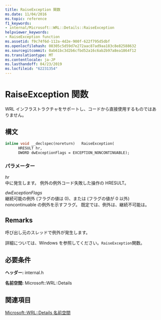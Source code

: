 ```yaml
---
title: RaiseException 関数
ms.date: 11/04/2016
ms.topic: reference
f1_keywords:
- internal/Microsoft::WRL::Details::RaiseException
helpviewer_keywords:
- RaiseException function
ms.assetid: f9c74f6d-112a-4d2e-900f-622f795d5dbf
ms.openlocfilehash: 08305c5d59d7e272aac87ad9aa183c8e82588632
ms.sourcegitcommit: 0ab61bc3d2b6cfbd52a16c6ab2b97a8ea1864f12
ms.translationtype: MT
ms.contentlocale: ja-JP
ms.lasthandoff: 04/23/2019
ms.locfileid: "62231354"
---
```

# <a name="raiseexception-function"></a>RaiseException 関数

WRL インフラストラクチャをサポートし、コードから直接使用するものではありません。

## <a name="syntax"></a>構文

```cpp
inline void __declspec(noreturn)   RaiseException(
      HRESULT hr,
      DWORD dwExceptionFlags = EXCEPTION_NONCONTINUABLE);
```

### <a name="parameters"></a>パラメーター

*hr*<br/>
中に発生します。 例外の例外コード失敗した操作の HRESULT。

*dwExceptionFlags*<br/>
継続可能の例外 (フラグの値は 0)、または (フラグの値が 0 以外) noncontinuable の例外を示すフラグ。 既定では、例外は、継続不可能は。

## <a name="remarks"></a>Remarks

呼び出し元のスレッドで例外が発生します。

詳細については、Windows を参照してください。`RaiseException`関数。

## <a name="requirements"></a>必要条件

**ヘッダー:** internal.h

**名前空間:** Microsoft::WRL::Details

## <a name="see-also"></a>関連項目

[Microsoft::WRL::Details 名前空間](microsoft-wrl-details-namespace.md)
